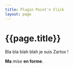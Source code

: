 ```yaml
---
title: Plugin Point'n Click
layout: page
---
```


# {{page.title}}

Bla bla blah blah je suis Zartox !

**Ma** *mise* __en forme__.